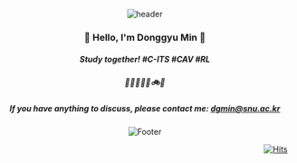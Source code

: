 <div align="center">

![header](https://capsule-render.vercel.app/api?type=waving&color=auto&height=100&section=header&customColorList=9)
### 👋 Hello, I'm Donggyu Min 👋
  
##### Study together! #C-ITS #CAV #RL
##### 🚗🚐🚌🚅🛴🚲🚶‍
##### If you have anything to discuss, please contact me: dgmin@snu.ac.kr

![Footer](https://capsule-render.vercel.app/api?type=waving&color=auto&height=100&section=footer&customColorList=9)

</div>

<div align="right">
  
[![Hits](https://hits.seeyoufarm.com/api/count/incr/badge.svg?url=https%3A%2F%2Fgithub.com%2Fdonggyumin-engr&count_bg=%232A55FF&title_bg=%23000000&icon=github.svg&icon_color=%23E7E7E7&title=Today&edge_flat=false)](https://hits.seeyoufarm.com)
  
</div>
